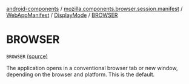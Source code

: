 [android-components](../../../index.md) / [mozilla.components.browser.session.manifest](../../index.md) / [WebAppManifest](../index.md) / [DisplayMode](index.md) / [BROWSER](./-b-r-o-w-s-e-r.md)

# BROWSER

`BROWSER` [(source)](https://github.com/mozilla-mobile/android-components/blob/master/components/browser/session/src/main/java/mozilla/components/browser/session/manifest/WebAppManifest.kt#L84)

The application opens in a conventional browser tab or new window, depending on the browser and platform.
This is the default.

